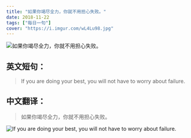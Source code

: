 ```yaml
---
title: "如果你竭尽全力，你就不用担心失败。"
date: 2018-11-22
tags: ["每日一句"]
cover: "https://i.imgur.com/wL4Lu98.jpg"
---
```


![如果你竭尽全力，你就不用担心失败。](https://i.imgur.com/YWf9edb.jpg)

## 英文短句：
> If you are doing your best, you will not have to worry about failure.

<!--more-->

## 中文翻译：
> 如果你竭尽全力，你就不用担心失败。

![If you are doing your best, you will not have to worry about failure.](https://i.imgur.com/hLYLPVZ.jpg)

